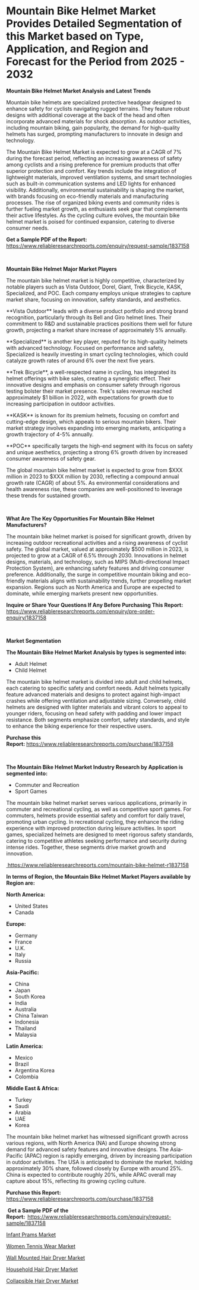 <p><h1>Mountain Bike Helmet Market Provides Detailed Segmentation of this Market based on Type, Application, and Region and Forecast for the Period from 2025 - 2032</h1></p><p><strong>Mountain Bike Helmet Market Analysis and Latest Trends</strong></p>
<p><p>Mountain bike helmets are specialized protective headgear designed to enhance safety for cyclists navigating rugged terrains. They feature robust designs with additional coverage at the back of the head and often incorporate advanced materials for shock absorption. As outdoor activities, including mountain biking, gain popularity, the demand for high-quality helmets has surged, prompting manufacturers to innovate in design and technology.</p><p>The Mountain Bike Helmet Market is expected to grow at a CAGR of 7% during the forecast period, reflecting an increasing awareness of safety among cyclists and a rising preference for premium products that offer superior protection and comfort. Key trends include the integration of lightweight materials, improved ventilation systems, and smart technologies such as built-in communication systems and LED lights for enhanced visibility. Additionally, environmental sustainability is shaping the market, with brands focusing on eco-friendly materials and manufacturing processes. The rise of organized biking events and community rides is further fueling market growth, as enthusiasts seek gear that complements their active lifestyles. As the cycling culture evolves, the mountain bike helmet market is poised for continued expansion, catering to diverse consumer needs.</p></p>
<p><strong>Get a Sample PDF of the Report:&nbsp;</strong> <a href="https://www.reliableresearchreports.com/enquiry/request-sample/1837158?utm_campaign=83&utm_medium=2&utm_source=Github&utm_content=ia&utm_term=06022025&utm_id=mountain-bike-helmet">https://www.reliableresearchreports.com/enquiry/request-sample/1837158</a></p>
<p>&nbsp;</p>
<p><strong>Mountain Bike Helmet Major Market Players</strong></p>
<p><p>The mountain bike helmet market is highly competitive, characterized by notable players such as Vista Outdoor, Dorel, Giant, Trek Bicycle, KASK, Specialized, and POC. Each company employs unique strategies to capture market share, focusing on innovation, safety standards, and aesthetics.</p><p>**Vista Outdoor** leads with a diverse product portfolio and strong brand recognition, particularly through its Bell and Giro helmet lines. Their commitment to R&D and sustainable practices positions them well for future growth, projecting a market share increase of approximately 5% annually.</p><p>**Specialized** is another key player, reputed for its high-quality helmets with advanced technology. Focused on performance and safety, Specialized is heavily investing in smart cycling technologies, which could catalyze growth rates of around 6% over the next five years.</p><p>**Trek Bicycle**, a well-respected name in cycling, has integrated its helmet offerings with bike sales, creating a synergistic effect. Their innovative designs and emphasis on consumer safety through rigorous testing bolster their market presence. Trek's sales revenue reached approximately $1 billion in 2022, with expectations for growth due to increasing participation in outdoor activities.</p><p>**KASK** is known for its premium helmets, focusing on comfort and cutting-edge design, which appeals to serious mountain bikers. Their market strategy involves expanding into emerging markets, anticipating a growth trajectory of 4-5% annually.</p><p>**POC** specifically targets the high-end segment with its focus on safety and unique aesthetics, projecting a strong 6% growth driven by increased consumer awareness of safety gear.</p><p>The global mountain bike helmet market is expected to grow from $XXX million in 2023 to $XXX million by 2030, reflecting a compound annual growth rate (CAGR) of about 5%. As environmental considerations and health awareness rise, these companies are well-positioned to leverage these trends for sustained growth.</p></p>
<p>&nbsp;</p>
<p><strong>What Are The Key Opportunities For Mountain Bike Helmet Manufacturers?</strong></p>
<p><p>The mountain bike helmet market is poised for significant growth, driven by increasing outdoor recreational activities and a rising awareness of cyclist safety. The global market, valued at approximately $500 million in 2023, is projected to grow at a CAGR of 6.5% through 2030. Innovations in helmet designs, materials, and technology, such as MIPS (Multi-directional Impact Protection System), are enhancing safety features and driving consumer preference. Additionally, the surge in competitive mountain biking and eco-friendly materials aligns with sustainability trends, further propelling market expansion. Regions such as North America and Europe are expected to dominate, while emerging markets present new opportunities.</p></p>
<p><strong>Inquire or Share Your Questions If Any Before Purchasing This Report:</strong> <a href="https://www.reliableresearchreports.com/enquiry/pre-order-enquiry/1837158?utm_campaign=83&utm_medium=2&utm_source=Github&utm_content=ia&utm_term=06022025&utm_id=mountain-bike-helmet">https://www.reliableresearchreports.com/enquiry/pre-order-enquiry/1837158</a></p>
<p>&nbsp;</p>
<p><strong>Market Segmentation</strong></p>
<p><strong>The Mountain Bike Helmet Market Analysis by types is segmented into:</strong></p>
<p><ul><li>Adult Helmet</li><li>Child Helmet</li></ul></p>
<p><p>The mountain bike helmet market is divided into adult and child helmets, each catering to specific safety and comfort needs. Adult helmets typically feature advanced materials and designs to protect against high-impact crashes while offering ventilation and adjustable sizing. Conversely, child helmets are designed with lighter materials and vibrant colors to appeal to younger riders, focusing on head safety with padding and lower impact resistance. Both segments emphasize comfort, safety standards, and style to enhance the biking experience for their respective users.</p></p>
<p><strong>Purchase this Report:&nbsp;</strong><a href="https://www.reliableresearchreports.com/purchase/1837158?utm_campaign=83&utm_medium=2&utm_source=Github&utm_content=ia&utm_term=06022025&utm_id=mountain-bike-helmet">https://www.reliableresearchreports.com/purchase/1837158</a></p>
<p>&nbsp;</p>
<p><strong>The Mountain Bike Helmet Market Industry Research by Application is segmented into:</strong></p>
<p><ul><li>Commuter and Recreation</li><li>Sport Games</li></ul></p>
<p><p>The mountain bike helmet market serves various applications, primarily in commuter and recreational cycling, as well as competitive sport games. For commuters, helmets provide essential safety and comfort for daily travel, promoting urban cycling. In recreational cycling, they enhance the riding experience with improved protection during leisure activities. In sport games, specialized helmets are designed to meet rigorous safety standards, catering to competitive athletes seeking performance and security during intense rides. Together, these segments drive market growth and innovation.</p></p>
<p><a href="https://www.reliableresearchreports.com/mountain-bike-helmet-r1837158?utm_campaign=83&utm_medium=2&utm_source=Github&utm_content=ia&utm_term=06022025&utm_id=mountain-bike-helmet">&nbsp;https://www.reliableresearchreports.com/mountain-bike-helmet-r1837158</a></p>
<p><strong>In terms of Region, the Mountain Bike Helmet Market Players available by Region are:</strong></p>
<p>
    <p> <strong> North America: </strong>
        <ul>
            <li>United States</li>
            <li>Canada</li>
        </ul>
        </p> 
    <p> <strong> Europe: </strong>
        <ul>
            <li>Germany</li>
            <li>France</li>
            <li>U.K.</li>
            <li>Italy</li>
            <li>Russia</li>
        </ul>
        </p> 
    <p> <strong> Asia-Pacific: </strong>
        <ul>
            <li>China</li>
            <li>Japan</li>
            <li>South Korea</li>
            <li>India</li>
            <li>Australia</li>
            <li>China Taiwan</li>
            <li>Indonesia</li>
            <li>Thailand</li>
            <li>Malaysia</li>
        </ul>
        </p> 
    <p> <strong> Latin America: </strong>
        <ul>
            <li>Mexico</li>
            <li>Brazil</li>
            <li>Argentina Korea</li>
            <li>Colombia</li>
        </ul>
        </p> 
    <p> <strong> Middle East & Africa: </strong>
        <ul>
            <li>Turkey</li>
            <li>Saudi</li>
            <li>Arabia</li>
            <li>UAE</li>
            <li>Korea</li>
        </ul>
    </p>
    </p>
<p><p>The mountain bike helmet market has witnessed significant growth across various regions, with North America (NA) and Europe showing strong demand for advanced safety features and innovative designs. The Asia-Pacific (APAC) region is rapidly emerging, driven by increasing participation in outdoor activities. The USA is anticipated to dominate the market, holding approximately 30% share, followed closely by Europe with around 25%. China is expected to contribute roughly 20%, while APAC overall may capture about 15%, reflecting its growing cycling culture.</p></p>
<p><strong>Purchase this Report: </strong><a href="https://www.reliableresearchreports.com/purchase/1837158?utm_campaign=83&utm_medium=2&utm_source=Github&utm_content=ia&utm_term=06022025&utm_id=mountain-bike-helmet">https://www.reliableresearchreports.com/purchase/1837158</a></p>
<p>&nbsp;<strong>Get a Sample PDF of the Report:&nbsp;&nbsp;</strong><a href="https://www.reliableresearchreports.com/enquiry/request-sample/1837158?utm_campaign=83&utm_medium=2&utm_source=Github&utm_content=ia&utm_term=06022025&utm_id=mountain-bike-helmet">https://www.reliableresearchreports.com/enquiry/request-sample/1837158</a></p>
<p><strong></strong></p>
<p><p><a href="https://github.com/watzondechao/Market-Research-Report-List-1/blob/main/infant-prams-market.md?utm_campaign=83&utm_medium=2&utm_source=Github&utm_content=ia&utm_term=06022025&utm_id=mountain-bike-helmet">Infant Prams Market</a></p><p><a href="https://github.com/jeastefanowicz7816/Market-Research-Report-List-1/blob/main/women-tennis-wear-market.md?utm_campaign=83&utm_medium=2&utm_source=Github&utm_content=ia&utm_term=06022025&utm_id=mountain-bike-helmet">Women Tennis Wear Market</a></p><p><a href="https://github.com/phephezxnf/Market-Research-Report-List-1/blob/main/wall-mounted-hair-dryer-market.md?utm_campaign=83&utm_medium=2&utm_source=Github&utm_content=ia&utm_term=06022025&utm_id=mountain-bike-helmet">Wall Mounted Hair Dryer Market</a></p><p><a href="https://github.com/oslieselotte2192/Market-Research-Report-List-1/blob/main/household-hair-dryer-market.md?utm_campaign=83&utm_medium=2&utm_source=Github&utm_content=ia&utm_term=06022025&utm_id=mountain-bike-helmet">Household Hair Dryer Market</a></p><p><a href="https://github.com/lizamflotow/Market-Research-Report-List-1/blob/main/collapsible-hair-dryer-market.md?utm_campaign=83&utm_medium=2&utm_source=Github&utm_content=ia&utm_term=06022025&utm_id=mountain-bike-helmet">Collapsible Hair Dryer Market</a></p></p>